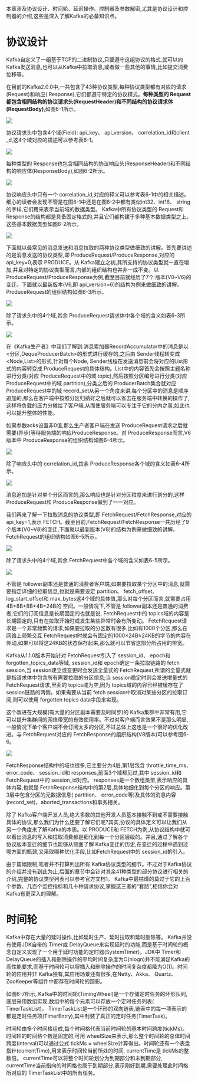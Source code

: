 本章涉及协议设计、时间轮、延迟操作、控制器及参数解密,尤其是协议设计和控制器的介绍,这些是深入了解Kafka的必备知识点。

# 协议设计

Kafka自定义了一组基于TCP的二进制协议,只要遵守这组协议的格式,就可以向 Kafka发送消息,也可以从Kafka中拉取消息,或者做一些其他的事情,比如提交消费位移等。

在目前的Kafka2.0.0中,一共包含了43种协议类型,每种协议类型都有对应的请求(Request)和响应( Response),它们都遵守特定的协议模式。**每种类型的 Request都包含相同结构的协议请求头(RequestHeader)和不同结构的协议请求体(RequestBody)**,如图6-1所示。

![](C:\Document\Github\interview\MQ\Kafka\img\协议设计01.png)	

协议请求头中包含4个域(Field): api_key、 api_version、 correlation_id和client _d,这4个域对应的描述可以参考表6-1。

![](C:\Document\Github\interview\MQ\Kafka\img\协议设计02.png)	

每种类型的 Response也包含相同结构的协议响应头(ResponseHeader)和不同结构的响应体(ResponseBody),如图6-2所示。

![](C:\Document\Github\interview\MQ\Kafka\img\协议设计03.png)	

协议响应头中只有一个 correlation_id,对应的释义可以参考表6-1中的相关描述。
细心的读者会发现不管是在图6-1中还是在图6-2中都有类似int32、int16、 string的字样,它们用来表示当前域的数据类型。 Kafka中所有协议类型的 Request和 Response的结构都是具备固定格式的,并且它们都构建于多种基本数据类型之上。这些基本数据类型如图6-2所示。

![](C:\Document\Github\interview\MQ\Kafka\img\协议设计04.png)	

下面就以最常见的消息发送和消息拉取的两种协议类型做细致的讲解。首先要讲述的是消息发送的协议类型,即 ProduceRequest/ProduceResponse,对应的 api_key=0,表示 PRODUCE。从 Kafka建立之初,其所支持的协议类型就一直在增加,并且对特定的协议类型而言,内部的组织结构也并非一成不变。以 ProduceRequest/ProduceResponse为例,截至目前就经历了7个
版本(V0~V6)的变迁。下面就以最新版本(V6,即 api_version=6)的结构为例来做细致的讲解。 ProduceRequest的组织结构如图6-3所示。

![](C:\Document\Github\interview\MQ\Kafka\img\协议设计05.png)	



除了请求头中的4个域,其余 ProduceRequest请求体中各个域的含义如表6-3所示。

![](C:\Document\Github\interview\MQ\Kafka\img\协议设计06.png)	

在《Kafka生产者》中我们了解到:消息累加器RecordAccumulator中的消息是以<分区,DequeProducerBatch>的形式进行缓存的,之后由 Sender线程转变成<Node,List<ProducerBatch>>的形式,针对每个Node, Sender线程在发送消息前会将对应的List<ProducerBatch>形式的内容转变成 ProduceRequest的具体结构。List<ProducerBatch>中的内容首先会按照主题名称进行分类(对应 ProduceRequest中的域 topic),然后按照分区编号进行分类(对应 ProduceRequest中的域 partition),分类之后的 ProducerBatch集合就对应 ProduceRequest中的域 record_set从另一个角度来讲,每个分区中的消息是顺序追加的,那么在客户端中按照分区归纳好之后就可以省去在服务端中转换的操作了,这样将负载的压力分摊给了客户端,从而使服务端可以专注于它的分内之事,如此也可以提升整体的性能。

如果参数acks设置非0值,那么生产者客户端在发送 ProduceRequest请求之后就需要(异步)等待服务端的响应ProduceResponse。对 ProduceResponse而言,V6版本中 ProduceResponse的组织结构如图6-4所示。

![](C:\Document\Github\interview\MQ\Kafka\img\协议设计07.png)	

除了响应头中的 correlation_id,其余 ProduceResponse各个域的含义如表6-4所示。

![](C:\Document\Github\interview\MQ\Kafka\img\协议设计08.png)	

消息追加是针对单个分区而言的,那么响应也是针对分区粒度来进行划分的,这样ProduceRequest和 ProduceResponse做到了一一对应。

我们再来了解一下拉取消息的协议类型,即 FetchRequest/FetchResponse,对应的 api_key=1,表示 FETCH。截至目前,FetchRequest/FetchResponse一共历经了9个版本(V0~V8)的变迁,下面就以最新版本(V8)的结构为例来做细致的讲解。 FetchRequest的组织结构如图6-5所示。

![](C:\Document\Github\interview\MQ\Kafka\img\协议设计09.png)	



除了请求头中的4个域,其余 FetchRequest中各个域的含义如表6-5所示。

![](C:\Document\Github\interview\MQ\Kafka\img\协议设计10.png)	

不管是 follower副本还是普通的消费者客户端,如果要拉取某个分区中的消息,就需要指定详细的拉取信息,也就是需要设定 partition、 fetch_offset、log_start_offset和 max_bytes这4个域的具体值,那么对每个分区而言,就需要占用4B+8B+8B+4B=24B的
空间。一般情况下,不管是 follower副本还是普通的消费者,它们的订阅信息是长期固定的也就是说, FetchRequest中的 topics域的内容是长期固定的,只有在拉取开始时或发生某些异常时会有所变动。 FetchRequest请求是一个非常频繁的请求,如果要拉取的分区数有很多,比如有1000个分区,那么在网络上频繁交互 FetchRequest时就会有固定的1000×24B≈24KB的字节的内容在传动,如果可以将这24KB的状态保存起来,那么就可以节省这部分所占用的带宽。

Kafka从1.1.0版本开始针对 FetchRequest引入了 session_id、 epoch和 forgotten_topics_data等域, session_id和 epoch确定一条拉取链路的 fetch session,当 session建立或变更时会发送全量式的 FetchRequest,所谓的全量式就是指请求体中包含所有需要拉取的分区信息;当 session稳定时则会发送增量式的 FetchRequest请求,里面的 topics域为空,因为 topics域的内容已经被缓存在了 session链路的两侧。如果需要从当前 fetch session中取消对某些分区的拉取订阅,则可以使用 forgotten topics data字段来实现。

这个改进在大规模(有大量的分区副本需要及时同步)的 Kafka集群中非常有用,它可以提升集群间的网络带宽的有效使用率。不过对客户端而言效果不是那么明显,一般情况下单个客户端不会订阅太多的分区,不过总体上这也是一个很好的优化改进。与 FetchRequest对应的 FetchResponse的组织结构(V8版本)可以参考图6-6。

![](C:\Document\Github\interview\MQ\Kafka\img\协议设计11.png)	



FetchResponse结构中的域也很多,它主要分为4层,第1层包含 throttle_time_ms、error_code、 session_id和 responses,前面3个域都见过,其中 session_id和FetchRequest中的 session_id对应。 responses是一个数组类型,表示响应的具体内容,也就是 FetchResponse结构中的第2层,具体地细化到每个分区的响应。第3层中包含分区的元数据信息( partition、 error_code等)及具体的消息内容(record_set)，aborted_transactions和事务相关。

除了 Kafka客户端开发人员,绝大多数的其他开发人员基本接触不到或不需要接触具体的协议,那么我们为什么还要了解它们呢?其实,协议的具体定义可以让我们从另一个角度来了解Kafka的本质。以 PRODUCE和 FETCH为例,从协议结构中就可以看出消息的写入和拉取消费都是细化到每一个分区层级的。并且,通过了解各个协议版本变迁的细节也能够从侧面了解 Kafka变迁的历史,在变迁的过程中遇到过哪方面的瓶颈,又采取哪种优化手段,比如FetchRequest中的 session_id的引入。

由于篇幅限制,笔者并不打算列出所有 Kafka协议类型的细节。不过对于Kafka协议的介绍并没有到此为止,后面的章节中会针对其余41种类型的部分协议进行相关的介绍,完整的协议类型列表可以参考官方文档1。 Kafka中最枯燥的莫过于它的上百个参数、几百个监控指标和几十种请求协议,掌握这三者的“套路”,相信你会对 Kafka有更深入的理解。



# 时间轮

Kafka中存在大量的延时操作,比如延时生产、延时拉取和延时删除等。 Kafka并没有使用JDK自带的 Timer或 DelayQueue来实现延时的功能,而是基于时间轮的概念自定义实现了一个用于延时功能的定时器(SystemTimer)。JDK中 Timer和 DelayQueue的插入和删除操作的平均时间复杂度为O(nlogn)并不能满足Kafka的高性能要求,而基于时间轮可以将插入和删除操作的时间复杂度都降为O(1)。时间轮的应用并非 Kafka独有,其应用场景还有很多,在Netty、Akka、 Quartz、 ZooKeeper等组件中都存在时间轮的踪影。

如图6-7所示, Kafka中的时间轮(TimingWheel)是一个存储定时任务的环形队列,底层采用数组实现,数组中的每个元素可以存放一个定时任务列表( TimerTaskList)。 TimerTaskList是一个环形的双向链表,链表中的每一项表示的都是定时任务项(TimerEntry),其中封装了真正的定时任务(TimerTask)。

时间轮由多个时间格组成,每个时间格代表当前时间轮的基本时间跨度(tickMs)。时间轮的时间格个数是固定的,可用 wheelSize来表示,那么整个时间轮的总体时间跨度(interval)可以通过公式 tickMs × wheelSize计算得出。时间轮还有一个表盘指针(currentTime),用来表示时间轮当前所处的时间, currentTime是 tickMs的整数倍。 currentTime可以将整个时间轮划分为到期部分和未到期部分, currentTime当前指向的时间格也属于到期部分,表示刚好到期,需要处理此时间格所对应的 TimerTaskList中的所有任务。